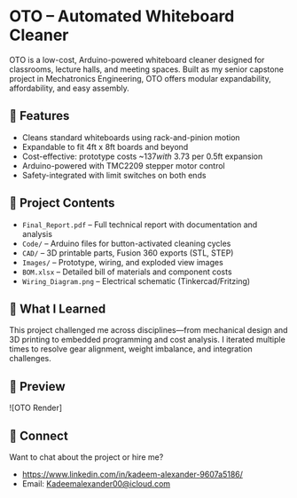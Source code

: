 # OTO – Automated Whiteboard Cleaner

OTO is a low-cost, Arduino-powered whiteboard cleaner designed for classrooms, lecture halls, and meeting spaces. Built as my senior capstone project in Mechatronics Engineering, OTO offers modular expandability, affordability, and easy assembly.

## 🔧 Features
- Cleans standard whiteboards using rack-and-pinion motion
- Expandable to fit 4ft x 8ft boards and beyond
- Cost-effective: prototype costs ~$137 with ~$3.73 per 0.5ft expansion
- Arduino-powered with TMC2209 stepper motor control
- Safety-integrated with limit switches on both ends

## 📂 Project Contents
- `Final_Report.pdf` – Full technical report with documentation and analysis
- `Code/` – Arduino files for button-activated cleaning cycles
- `CAD/` – 3D printable parts, Fusion 360 exports (STL, STEP)
- `Images/` – Prototype, wiring, and exploded view images
- `BOM.xlsx` – Detailed bill of materials and component costs
- `Wiring_Diagram.png` – Electrical schematic (Tinkercad/Fritzing)

## 🧠 What I Learned
This project challenged me across disciplines—from mechanical design and 3D printing to embedded programming and cost analysis. I iterated multiple times to resolve gear alignment, weight imbalance, and integration challenges.

## 📸 Preview
![OTO Render]

## 🔗 Connect
Want to chat about the project or hire me?
- https://www.linkedin.com/in/kadeem-alexander-9607a5186/
- Email: Kadeemalexander00@icloud.com
